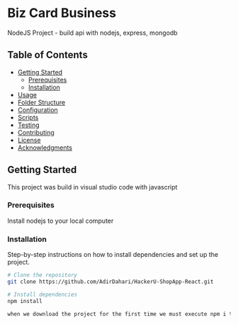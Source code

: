 # Biz Card Business

NodeJS Project - build api with nodejs, express, mongodb

## Table of Contents

- [Getting Started](#getting-started)
  - [Prerequisites](#prerequisites)
  - [Installation](#installation)
- [Usage](#usage)
- [Folder Structure](#folder-structure)
- [Configuration](#configuration)
- [Scripts](#scripts)
- [Testing](#testing)
- [Contributing](#contributing)
- [License](#license)
- [Acknowledgments](#acknowledgments)

## Getting Started

This project was build in visual studio code with javascript

### Prerequisites

Install nodejs to your local computer

### Installation

Step-by-step instructions on how to install dependencies and set up the project.

```bash
# Clone the repository
git clone https://github.com/AdirDahari/HackerU-ShopApp-React.git

# Install dependencies
npm install

when we download the project for the first time we must execute npm i to install all dependencies
```
